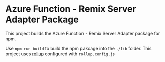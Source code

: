 # Azure Function - Remix Server Adapter Package

This project builds the Azure Function - Remix Server Adapter package for npm.

Use `npm run build` to build the npm pakcage into the `./lib` folder. This
project uses [rollup](https://rollupjs.org/guide/en/) configured with
`rollup.config.js`
